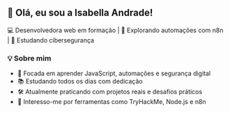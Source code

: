 ## 👋 Olá, eu sou a Isabella Andrade!

💻 Desenvolvedora web em formação | 🚀 Explorando automações com n8n | 🔐 Estudando cibersegurança

### 💡 Sobre mim
- 🎯 Focada em aprender JavaScript, automações e segurança digital
- 📚 Estudando todos os dias com dedicação
- 🛠️ Atualmente praticando com projetos reais e desafios práticos
- 🌱 Interesso-me por ferramentas como TryHackMe, Node.js e n8n